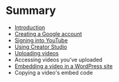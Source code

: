 # Summary

* [Introduction](README.md)
* [Creating a Google account](creating-a-google-account.md)
* [Signing into YouTube](signing-into-youtube.md)
* [Using Creator Studio](using-creator-studio.md)
* [Uploading videos](uploading-videos.md)
* Accessing videos you've uploaded
* [Embedding a video in a WordPress site](embedding-a-video-in-wordpress.md)
* Copying a video's embed code

